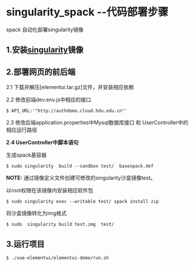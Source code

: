 # singularity_spack --代码部署步骤
spack 自动化部署singularity镜像 

## 1.安装[singularity](https://github.com/cloud-dingyong/singularity_spack/blob/master/singularity_installation.md)镜像


## 2.部署网页的前后端


2.1 下载并解压[elementui.tar.gz]文件，并安装相应依赖



 2.2 修改前端dev.env.js中相应的接口
```
$ API_URL:'"http://authdemo.cloud.hdu.edu.cn"' 
```


2.3 修改后端application.properties中Mysql数据库接口 和 UserController中的相应运行路径



**2.4 UserController中脚本语句**

生成spack基容器 

```
$ sudo singularity  build --sandbox test/  basespack.def 
```

**NOTE:** 通过镜像定义文件创建可修改的singularity沙盒镜像test。


以root权限在该镜像内安装相应软件包

```
$ sudo singularity exec --writable test/ spack install zip
```

将沙盒镜像转化为img格式

```
$ sudo  singularity build test.img  test/  
```
     
## 3.运行项目
```
$ ./vue-elementui/elementui-demo/run.sh
```

